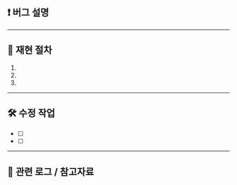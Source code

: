 ## ❗ 버그 설명
<!-- 어떤 문제가 발생했는지, 어떤 상황에서 재현되는지 구체적으로 작성해주세요. -->

---

## 🔁 재현 절차
<!-- 어떤 상황에서 버그가 발생하는지 단계별로 작성해주세요. -->
1. 
2. 
3. 

---

## 🛠 수정 작업
<!-- 해당 문제를 해결하기 위해 어떤 작업이 필요한지 작성해주세요. -->
- [ ] 
- [ ] 

---

## 📎 관련 로그 / 참고자료
<!-- 에러 로그, 캡처, 관련 이슈 등 -->